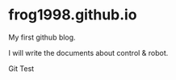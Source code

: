 # frog1998.github.io

My first github blog.

I will write the documents about control & robot.

Git Test
